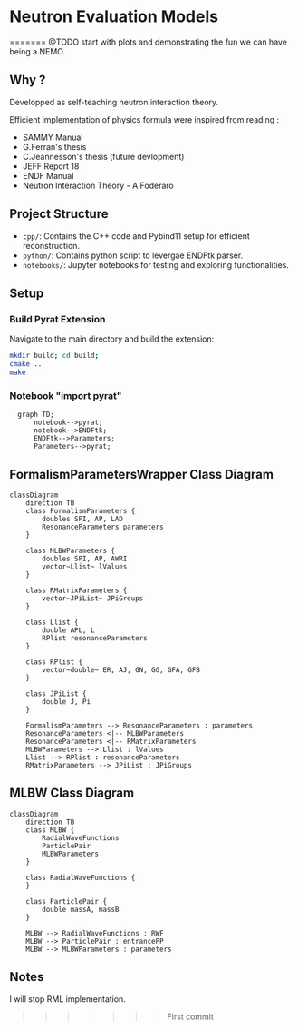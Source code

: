 # Neutron Evaluation Models
=======
@TODO start with plots and demonstrating the fun we can have being a NEMO.

## Why ?

Developped as self-teaching neutron interaction theory. 

Efficient implementation of physics formula were inspired from reading :
- SAMMY Manual
- G.Ferran's thesis
- C.Jeannesson's thesis (future devlopment)
- JEFF Report 18 
- ENDF Manual
- Neutron Interaction Theory - A.Foderaro

## Project Structure

- `cpp/`: Contains the C++ code and Pybind11 setup for efficient reconstruction.
- `python/`: Contains python script to levergae ENDFtk parser.
- `notebooks/`: Jupyter notebooks for testing and exploring functionalities.

## Setup

### Build Pyrat Extension

Navigate to the main directory and build the extension:

```sh
mkdir build; cd build;
cmake ..
make
```

### Notebook "import pyrat"

```mermaid
  graph TD;
      notebook-->pyrat;
      notebook-->ENDFtk;
      ENDFtk-->Parameters;
      Parameters-->pyrat;
```

## FormalismParametersWrapper Class Diagram

```mermaid
classDiagram
    direction TB
    class FormalismParameters {
        doubles SPI, AP, LAD
        ResonanceParameters parameters
    }

    class MLBWParameters {
        doubles SPI, AP, AWRI
        vector~Llist~ lValues
    }

    class RMatrixParameters {
        vector~JPiList~ JPiGroups
    }

    class Llist {
        double APL, L
        RPlist resonanceParameters
    }

    class RPlist {
        vector~double~ ER, AJ, GN, GG, GFA, GFB
    }

    class JPiList {
        double J, Pi
    }

    FormalismParameters --> ResonanceParameters : parameters
    ResonanceParameters <|-- MLBWParameters
    ResonanceParameters <|-- RMatrixParameters
    MLBWParameters --> Llist : lValues
    Llist --> RPlist : resonanceParameters
    RMatrixParameters --> JPiList : JPiGroups
```


## MLBW Class Diagram


```mermaid
classDiagram
    direction TB
    class MLBW {
        RadialWaveFunctions
        ParticlePair
        MLBWParameters
    }

    class RadialWaveFunctions {
    }

    class ParticlePair {
        double massA, massB
    }

    MLBW --> RadialWaveFunctions : RWF
    MLBW --> ParticlePair : entrancePP
    MLBW --> MLBWParameters : parameters
```

## Notes 

I will stop RML implementation.
>>>>>>> First commit
